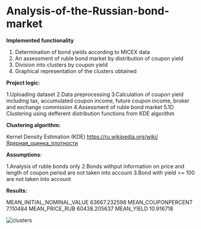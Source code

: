 # Analysis-of-the-Russian-bond-market

**Implemented functionality**

1. Determination of bond yields according to MICEX data
2. An assessment of ruble bond market by distribution of coupon yield
3. Division into clusters by coupon yield
4. Graphical representation of the clusters obtained 

**Project logic:**

1.Uploading dataset 
2.Data preprocessing 
3.Calculation of coupon yield including tax, accumulated coupon income, future coupon income, broker and exchange commission
4.Assessment of ruble bond market 
5.1D Clustering using defferent distribution functions from KDE algorithm

**Clustering algorithm:**

Kernel Density Estimation (KDE)
https://ru.wikipedia.org/wiki/Ядерная_оценка_плотности

**Assumptions**:

1.Analysis of ruble bonds only
2.Bonds withput information on price and length of coupon period are not taken into account
3.Bond with yield >= 100 are not taken into account

**Results:**

MEAN_INITIAL_NOMINAL_VALUE     63667.232598
MEAN_COUPONPERCENT             7.110484
MEAN_PRICE_RUB                 60438.205637
MEAN_YIELD                     10.916718

![clusters](https://user-images.githubusercontent.com/89735790/152028097-871aa8d8-f669-4f54-85a5-908966120f03.jpg)


